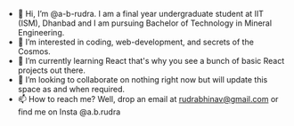 - 👋 Hi, I’m @a-b-rudra. I am a final year undergraduate student at IIT (ISM), Dhanbad and I am pursuing Bachelor of Technology in Mineral Engineering.
- 👀 I’m interested in coding, web-development, and secrets of the Cosmos.
- 🌱 I’m currently learning React that's why you see a bunch of basic React projects out there.
- 💞️ I’m looking to collaborate on nothing right now but will update this space as and when required.
- 📫 How to reach me? Well, drop an email at rudrabhinav@gmail.com or find me on Insta @a.b.rudra

<!---
a-b-rudra/a-b-rudra is a ✨ special ✨ repository because its `README.md` (this file) appears on your GitHub profile.
You can click the Preview link to take a look at your changes.
--->
